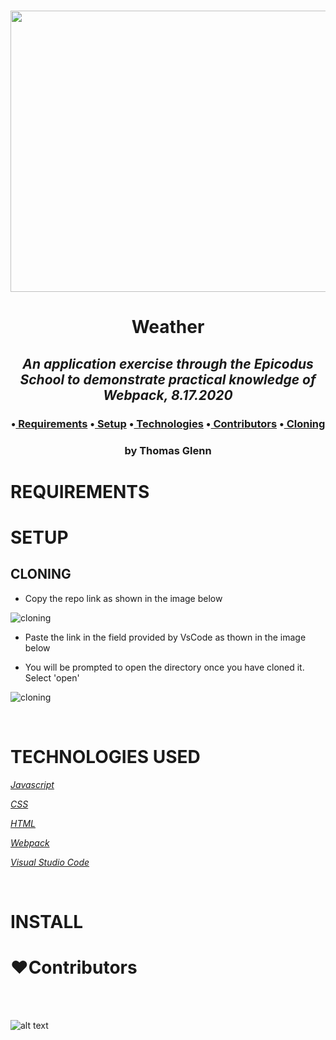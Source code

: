 <h1 align='center'><img width='900' height='450' src='https://upload.wikimedia.org/wikipedia/commons/thumb/b/b9/Stormclouds.jpg/1200px-Stormclouds.jpg'><br>


**<h1 align = 'center'>Weather**


*<h2 align ='center'>An application exercise through the Epicodus School to demonstrate practical knowledge of Webpack, 8.17.2020*


<h3 align ='center'>•<a href='#requirements'> Requirements</a> •<a href='#setup'> Setup</a> •<a href='#technologies-used'> Technologies</a> •<a href='#❤️contributors'> Contributors</a> •<a href='#cloning'> Cloning</a></h3>


<h3 align='center'>by Thomas Glenn</h3>

# **REQUIREMENTS**

# **SETUP**

## **CLONING**

* Copy the repo link as shown in the image below

![cloning](https://coding-assets.s3-us-west-2.amazonaws.com/img/clone.gif 'How to clone repo')

* Paste the link in the field provided by VsCode as thown in the image below

* You will be prompted to open the directory once you have cloned it. Select 'open'

![cloning](https://coding-assets.s3-us-west-2.amazonaws.com/img/clone-github2.gif 'Cloning from Github within VSCode')

<br>

# **TECHNOLOGIES USED**

_[Javascript](https://developer.mozilla.org/en-US/docs/Web/JavaScript)_

_[CSS](https://en.wikipedia.org/wiki/Cascading_Style_Sheets)_

_[HTML](https://developer.mozilla.org/en-US/docs/Web/HTML)_

_[Webpack](https://webpack.js.org/)_

_[Visual Studio Code](https://code.visualstudio.com/)_

<br>

# **INSTALL**

# **❤️Contributors**

<br>

<br>

![alt text][logo]

[logo]: https://img.shields.io/bower/l/bootstrap 'MIT License'

